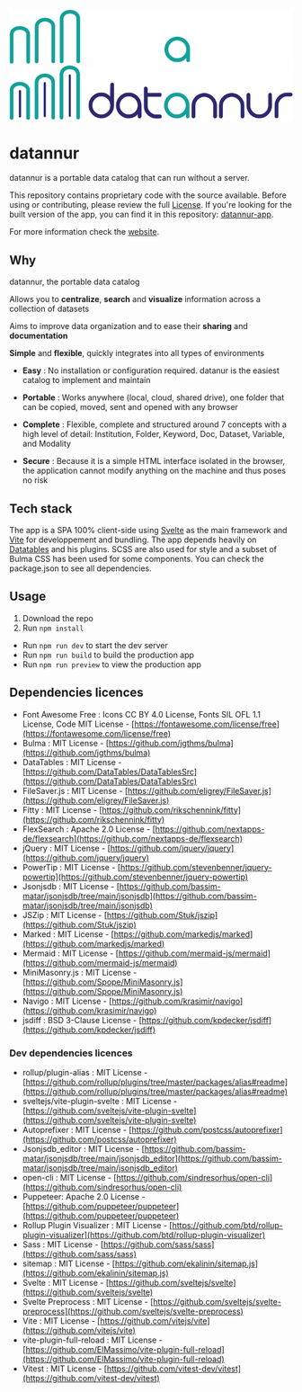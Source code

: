 ![datannur logo](./public/assets/main_banner_dark.png#gh-dark-mode-only)
![datannur logo](./public/assets/main_banner.png#gh-light-mode-only)

# datannur

datannur is a portable data catalog that can run without a server.

This repository contains proprietary code with the source available. Before using or contributing, please review the full [License](LICENSE.md).
If you're looking for the built version of the app, you can find it in this repository: [datannur-app](https://github.com/bassim-matar/datannur-app).

For more information check the [website](https://datannur.com).

## Why

datannur, the portable data catalog

Allows you to **centralize**, **search** and **visualize** information across a collection of datasets

Aims to improve data organization and to ease their **sharing** and **documentation**

**Simple** and **flexible**, quickly integrates into all types of environments

- **Easy** :
  No installation or configuration required. datanur is the easiest catalog to implement and maintain

- **Portable** :
  Works anywhere (local, cloud, shared drive), one folder that can be copied, moved, sent and opened with any browser

- **Complete** :
  Flexible, complete and structured around 7 concepts with a high level of detail: Institution, Folder, Keyword, Doc, Dataset, Variable, and Modality

- **Secure** :
  Because it is a simple HTML interface isolated in the browser, the application cannot modify anything on the machine and thus poses no risk

## Tech stack

The app is a SPA 100% client-side using [Svelte](https://github.com/sveltejs/svelte) as the main framework
and [Vite](https://github.com/vitejs/vite) for developpement and bundling.
The app depends heavily on [Datatables](https://datatables.net) and his plugins.
SCSS are also used for style and a subset of Bulma CSS has been used for some components. You can check the package.json to see all dependencies.

## Usage

1. Download the repo
2. Run `npm install`

- Run `npm run dev` to start the dev server
- Run `npm run build` to build the production app
- Run `npm run preview` to view the production app

## Dependencies licences

- Font Awesome Free : Icons CC BY 4.0 License, Fonts SIL OFL 1.1 License, Code MIT License - [https://fontawesome.com/license/free](https://fontawesome.com/license/free)
- Bulma : MIT License - [https://github.com/jgthms/bulma](https://github.com/jgthms/bulma)
- DataTables : MIT License - [https://github.com/DataTables/DataTablesSrc](https://github.com/DataTables/DataTablesSrc)
- FileSaver.js : MIT License - [https://github.com/eligrey/FileSaver.js](https://github.com/eligrey/FileSaver.js)
- Fitty : MIT License - [https://github.com/rikschennink/fitty](https://github.com/rikschennink/fitty)
- FlexSearch : Apache 2.0 License - [https://github.com/nextapps-de/flexsearch](https://github.com/nextapps-de/flexsearch)
- jQuery : MIT License - [https://github.com/jquery/jquery](https://github.com/jquery/jquery)
- PowerTip : MIT License - [https://github.com/stevenbenner/jquery-powertip](https://github.com/stevenbenner/jquery-powertip)
- Jsonjsdb : MIT License - [https://github.com/bassim-matar/jsonjsdb/tree/main/jsonjsdb](https://github.com/bassim-matar/jsonjsdb/tree/main/jsonjsdb)
- JSZip : MIT License - [https://github.com/Stuk/jszip](https://github.com/Stuk/jszip)
- Marked : MIT License - [https://github.com/markedjs/marked](https://github.com/markedjs/marked)
- Mermaid : MIT License - [https://github.com/mermaid-js/mermaid](https://github.com/mermaid-js/mermaid)
- MiniMasonry.js : MIT License - [https://github.com/Spope/MiniMasonry.js](https://github.com/Spope/MiniMasonry.js)
- Navigo : MIT License - [https://github.com/krasimir/navigo](https://github.com/krasimir/navigo)
- jsdiff : BSD 3-Clause License - [https://github.com/kpdecker/jsdiff](https://github.com/kpdecker/jsdiff)

### Dev dependencies licences

- rollup/plugin-alias : MIT License - [https://github.com/rollup/plugins/tree/master/packages/alias#readme](https://github.com/rollup/plugins/tree/master/packages/alias#readme)
- sveltejs/vite-plugin-svelte : MIT License - [https://github.com/sveltejs/vite-plugin-svelte](https://github.com/sveltejs/vite-plugin-svelte)
- Autoprefixer : MIT License - [https://github.com/postcss/autoprefixer](https://github.com/postcss/autoprefixer)
- Jsonjsdb_editor : MIT License - [https://github.com/bassim-matar/jsonjsdb/tree/main/jsonjsdb_editor](https://github.com/bassim-matar/jsonjsdb/tree/main/jsonjsdb_editor)
- open-cli : MIT License - [https://github.com/sindresorhus/open-cli](https://github.com/sindresorhus/open-cli)
- Puppeteer: Apache 2.0 License - [https://github.com/puppeteer/puppeteer](https://github.com/puppeteer/puppeteer)
- Rollup Plugin Visualizer : MIT License - [https://github.com/btd/rollup-plugin-visualizer](https://github.com/btd/rollup-plugin-visualizer)
- Sass : MIT License - [https://github.com/sass/sass](https://github.com/sass/sass)
- sitemap : MIT License - [https://github.com/ekalinin/sitemap.js](https://github.com/ekalinin/sitemap.js)
- Svelte : MIT License - [https://github.com/sveltejs/svelte](https://github.com/sveltejs/svelte)
- Svelte Preprocess : MIT License - [https://github.com/sveltejs/svelte-preprocess](https://github.com/sveltejs/svelte-preprocess)
- Vite : MIT License - [https://github.com/vitejs/vite](https://github.com/vitejs/vite)
- vite-plugin-full-reload : MIT License - [https://github.com/ElMassimo/vite-plugin-full-reload](https://github.com/ElMassimo/vite-plugin-full-reload)
- Vitest : MIT License - [https://github.com/vitest-dev/vitest](https://github.com/vitest-dev/vitest)
